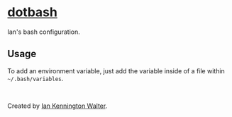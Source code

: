 # [dotbash](https://github.com/ianwalter/dotbash)
Ian's bash configuration.

## Usage
To add an environment variable, just add the variable inside of a file within
`~/.bash/variables`.

&nbsp;

Created by [Ian Kennington Walter](http://iankwalter.com).
